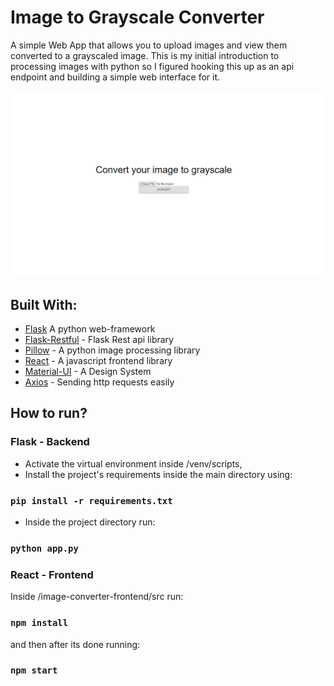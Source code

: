 # Image to Grayscale Converter

A simple Web App that allows you to upload images and view them converted
to a grayscaled image.
This is my initial introduction to processing images with python so I figured
hooking this up as an api endpoint and building a simple web interface for it.

![converting](converting.gif)

## Built With:

- [Flask](https://flask.palletsprojects.com/en/2.0.x/) A python web-framework
- [Flask-Restful](https://flask-restful.readthedocs.io/en/latest/) - Flask Rest api library
- [Pillow](https://pillow.readthedocs.io/en/stable/) - A python image processing library
- [React](https://reactjs.org/) - A javascript frontend library
- [Material-UI](https://material-ui.com/) - A Design System
- [Axios](https://www.npmjs.com/package/axios) - Sending http requests easily

## How to run?

### Flask - Backend

- Activate the virtual environment inside /venv/scripts,
- Install the project's requirements inside the main directory using:

### `pip install -r requirements.txt`

- Inside the project directory run:

### `python app.py`

### React - Frontend

Inside /image-converter-frontend/src run:

### `npm install`

and then after its done running:

### `npm start`
